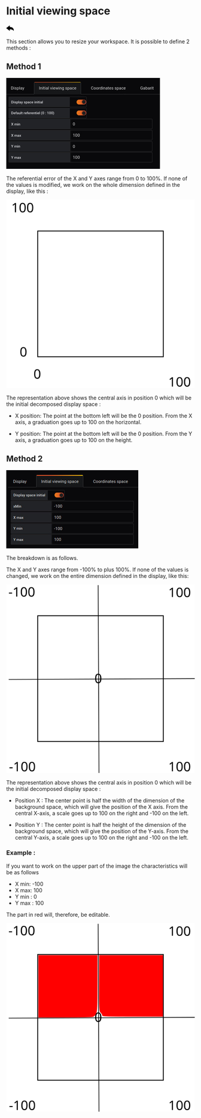 # Initial viewing space
[![](../../screenshots/other/Go-back.png)](README.md)



This section allows you to resize your workspace. It is possible to define 2 methods :

## Method 1

![display](../../screenshots/editor/initial/initial-space.jpg)


The referential error of the X and Y axes range from 0 to 100%. If none of the values is modified, we work on the whole dimension defined in the display, like this :

![init full](../../screenshots/editor/initial/init-space-full.svg)




The representation above shows the central axis in position 0 which will be the initial decomposed display space :

- X position: The point at the bottom left will be the 0 position. From the X axis, a graduation goes up to 100 on the horizontal.

- Y position: The point at the bottom left will be the 0 position. From the Y axis, a graduation goes up to 100 on the height.
 

## Method 2


![display](../../screenshots/editor/initial/initial-view-space.jpg)



The breakdown is as follows.


The X and Y axes range from -100% to plus 100%. If none of the values is changed, we work on the entire dimension defined in the display, like this:

![init full](../../screenshots/editor/initial/init-full.svg)

The representation above shows the central axis in position 0 which will be the initial decomposed display space :

- Position X : The center point is half the width of the dimension of the background space, which will give the position of the X axis. From the central X-axis, a scale goes up to 100 on the right and -100 on the left. 

- Position Y : The center point is half the height of the dimension of the background space, which will give the position of the Y-axis. From the central Y-axis, a scale goes up to 100 on the right and -100 on the left. 


### Example :


If you want to work on the upper part of the image the characteristics will be as follows

- X min: -100
- X max: 100
- Y min : 0
- Y max : 100

The part in red will, therefore, be editable. 

![decoupage](../../screenshots/editor/initial/initial-decoupage.svg)

